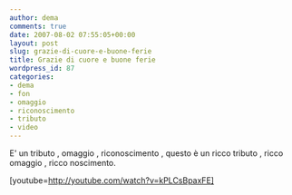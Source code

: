 ```yaml
---
author: dema
comments: true
date: 2007-08-02 07:55:05+00:00
layout: post
slug: grazie-di-cuore-e-buone-ferie
title: Grazie di cuore e buone ferie
wordpress_id: 87
categories:
- dema
- fon
- omaggio
- riconoscimento
- tributo
- video
---
```


E' un tributo , omaggio , riconoscimento , questo è un ricco tributo , ricco omaggio , ricco noscimento.

[youtube=http://youtube.com/watch?v=kPLCsBpaxFE]
